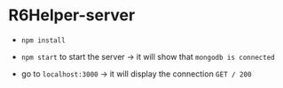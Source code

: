 # R6Helper-server

* `npm install`
* `npm start` to start the server
-> it will show that `mongodb is connected`

* go to `localhost:3000`
-> it will display the connection `GET / 200`
